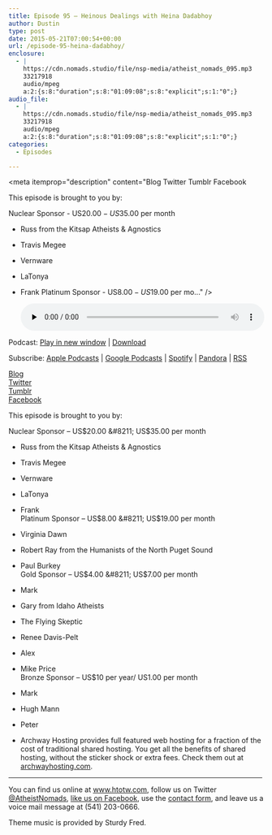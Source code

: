 ```yaml
---
title: Episode 95 – Heinous Dealings with Heina Dadabhoy
author: Dustin
type: post
date: 2015-05-21T07:00:54+00:00
url: /episode-95-heina-dadabhoy/
enclosure:
  - |
    https://cdn.nomads.studio/file/nsp-media/atheist_nomads_095.mp3
    33217918
    audio/mpeg
    a:2:{s:8:"duration";s:8:"01:09:08";s:8:"explicit";s:1:"0";}
audio_file:
  - |
    https://cdn.nomads.studio/file/nsp-media/atheist_nomads_095.mp3
    33217918
    audio/mpeg
    a:2:{s:8:"duration";s:8:"01:09:08";s:8:"explicit";s:1:"0";}
categories:
  - Episodes

---
```

<div itemscope itemtype="http://schema.org/AudioObject">
  <meta itemprop="name" content="Episode 95 &#8211; Heinous Dealings with Heina Dadabhoy" />
  
  <meta itemprop="uploadDate" content="2015-05-21T01:00:54-06:00" />
  
  <meta itemprop="encodingFormat" content="audio/mpeg" />
  
  <meta itemprop="duration" content="PT1H09M08S" />
  
  <meta itemprop="description" content="Blog
Twitter
Tumblr
Facebook

This episode is brought to you by:

Nuclear Sponsor - US$20.00 - US$35.00 per month
* Russ from the Kitsap Atheists &amp; Agnostics
* Travis Megee
* Vernware
* LaTonya
* Frank
Platinum Sponsor - US$8.00 - US$19.00 per mo..." />
  
  <meta itemprop="contentUrl" content="https://dts.podtrac.com/redirect.mp3/cdn.nomads.studio/file/nsp-media/atheist_nomads_095.mp3" />
  
  <meta itemprop="contentSize" content="31.7" />
  </p> 
  
  <div class="powerpress_player" id="powerpress_player_8351">
    <audio class="wp-audio-shortcode" id="audio-1045-95" preload="none" style="width: 100%;" controls="controls"><source type="audio/mpeg" src="https://dts.podtrac.com/redirect.mp3/cdn.nomads.studio/file/nsp-media/atheist_nomads_095.mp3?_=95" /><a href="https://dts.podtrac.com/redirect.mp3/cdn.nomads.studio/file/nsp-media/atheist_nomads_095.mp3">https://dts.podtrac.com/redirect.mp3/cdn.nomads.studio/file/nsp-media/atheist_nomads_095.mp3</a></audio>
  </div>
</div>

<p class="powerpress_links powerpress_links_mp3">
  Podcast: <a href="https://dts.podtrac.com/redirect.mp3/cdn.nomads.studio/file/nsp-media/atheist_nomads_095.mp3" class="powerpress_link_pinw" target="_blank" title="Play in new window" onclick="return powerpress_pinw('https://htotw.com/?powerpress_pinw=1045-podcast');" rel="nofollow">Play in new window</a> | <a href="https://dts.podtrac.com/redirect.mp3/cdn.nomads.studio/file/nsp-media/atheist_nomads_095.mp3" class="powerpress_link_d" title="Download" rel="nofollow" download="atheist_nomads_095.mp3">Download</a>
</p>

<p class="powerpress_links powerpress_subscribe_links">
  Subscribe: <a href="https://podcasts.apple.com/us/podcast/humanists-take-on-the-world/id530050098?mt=2&ls=1" class="powerpress_link_subscribe powerpress_link_subscribe_itunes" target="_blank" title="Subscribe on Apple Podcasts" rel="nofollow">Apple Podcasts</a> | <a href="https://www.google.com/podcasts?feed=aHR0cDovL2F0aGVpc3Rub21hZHMubGlic3luLmNvbS9yc3M%3D" class="powerpress_link_subscribe powerpress_link_subscribe_googleplay" target="_blank" title="Subscribe on Google Podcasts" rel="nofollow">Google Podcasts</a> | <a href="https://open.spotify.com/show/3LzK2xZGike6Tc1GEMtMbr?si=LieN9SNuTpq96smuaUsH8A" class="powerpress_link_subscribe powerpress_link_subscribe_spotify" target="_blank" title="Subscribe on Spotify" rel="nofollow">Spotify</a> | <a href="https://www.pandora.com/podcast/atheist-nomads/PC:10122?corr=62071012&part=ug" class="powerpress_link_subscribe powerpress_link_subscribe_pandora" target="_blank" title="Subscribe on Pandora" rel="nofollow">Pandora</a> | <a href="https://htotw.com/feed/podcast/" class="powerpress_link_subscribe powerpress_link_subscribe_rss" target="_blank" title="Subscribe via RSS" rel="nofollow">RSS</a>
</p>

<a href="http://freethoughtblogs.com/heinous/" target="_blank" rel="noopener">Blog</a>  
<a href="https://twitter.com/heinousdealings" target="_blank" rel="noopener">Twitter</a>  
<a href="http://wearingitall.tumblr.com/" target="_blank" rel="noopener">Tumblr</a>  
<a href="https://www.facebook.com/heinadadabhoy/" target="_blank" rel="noopener">Facebook</a>

This episode is brought to you by:

Nuclear Sponsor &#8211; US$20.00 &#8211; US$35.00 per month  
* Russ from the Kitsap Atheists & Agnostics  
* Travis Megee  
* Vernware  
* LaTonya  
* Frank  
Platinum Sponsor &#8211; US$8.00 &#8211; US$19.00 per month  
* Virginia Dawn  
* Robert Ray from the Humanists of the North Puget Sound  
* Paul Burkey  
Gold Sponsor &#8211; US$4.00 &#8211; US$7.00 per month  
* Mark  
* Gary from Idaho Atheists  
* The Flying Skeptic  
* Renee Davis-Pelt  
* Alex  
* Mike Price  
Bronze Sponsor &#8211; US$10 per year/ US1.00 per month  
* Mark  
* Hugh Mann  
* Peter

* Archway Hosting provides full featured web hosting for a fraction of the cost of traditional shared hosting. You get all the benefits of shared hosting, without the sticker shock or extra fees. Check them out at <a href="http://archwayhosting.com/" target="_blank" rel="noopener">archwayhosting.com</a>.

<hr width="500" />

You can find us online at <a href="https://www.htotw.com/" target="_blank" rel="noopener">www.htotw.com</a>, follow us on Twitter <a href="https://htotw.com/twitter" target="_blank" rel="noopener">@AtheistNomads</a>, <a href="https://htotw.com/facebook" target="_blank" rel="noopener">like us on Facebook</a>, use the [contact form](https://htotw.com/contact), and leave us a voice mail message at (541) 203-0666.

Theme music is provided by Sturdy Fred.